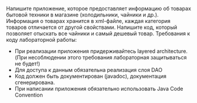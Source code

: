 Напишите приложение, которое предоставляет информацию об товарах бытовой техники в магазине (холодильники, чайники и др.). Информация о товарах хранится в xml-файле, каждая категория товаров отличается от другой свойствами. Напишите код, который позволяет отыскать все чайники и самый дешевый товар.
Требования к коду лабораторной работы:

- При реализации приложения придерживайтесь layered architecture. (При несоблюдении этого требования лабораторная защитываться не будет!)
- Для доступа к данным обязательна реализация слоя DAO
- Код должен быть документирован (javadoc), документация сгенерирована.
- При написании приложения обязательно использовать Java Code Convention